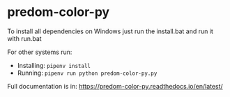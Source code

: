 # predom-color-py

To install all dependencies on Windows just run the install.bat and run it with run.bat

For other systems run:
  * Installing:
    ``pipenv install``
  * Running:
    ``pipenv run python predom-color-py.py``

Full documentation is in: https://predom-color-py.readthedocs.io/en/latest/
